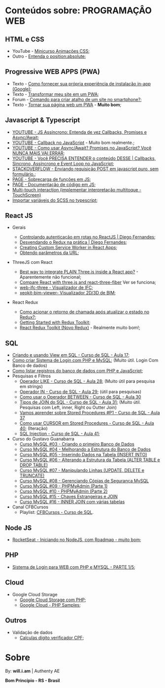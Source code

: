 # Conteúdos sobre: PROGRAMAÇÂO WEB

## HTML e CSS
- YouTube - [Minicurso Animações CSS](https://www.youtube.com/watch?v=eTELLTacg-8);
- Outro - [Entenda o position:absolute](https://medium.com/collabcode/pare-de-chutar-e-aprenda-como-funciona-a-position-absolute-ccd07c68b32b);

## Progressive WEB APPS (PWA)
- Texto - [Como fornecer sua própria experiência de instalação in-app (Google)](https://web.dev/customize-install/);
- Texto - [Transformar meu site em um PWA](https://reulison.com.br/como-transformar-seu-site-em-pwa/);
- Forum - [Comando para criar atalho de um site no smartphone?](https://pt.stackoverflow.com/questions/38559/comando-para-criar-atalho-de-um-site-no-smartphone);
- Texto - [Tornar sua página web um PWA](https://medium.com/@marcelohg/web-app-manifest-file-torne-seu-aplicativo-da-web-instal%C3%A1ve-4bf5d1dcbe7d) - **Muito bom**;

## Javascript & Typescript
- [YOUTUBE - JS Assíncrono: Entenda de vez Callbacks, Promises e Async/Await](https://www.youtube.com/watch?v=7Bs4-rqbCQc);
- [YOUTUBE - Callback no JavaScript](https://www.youtube.com/watch?v=0haWgdHFuJw) - Muito bom realmente.;
- [YOUTUBE - Como usar Async/Await? Promises no JavaScript? Você NUNCA MAIS VAI ERRAR](https://www.youtube.com/watch?v=q28lfkBd9F4);
- [YOUTUBE - Você PRECISA ENTENDER o conteúdo DESSE | Callbacks, Sincrono, Assíncrono e Event Loop no JavaScript](https://www.youtube.com/watch?v=6lbBaM18X3g);
- [STACKOVERFLOW - Enviando requisição POST em javascript puro, sem  formulário.](https://stackoverflow.com/questions/6396101/pure-javascript-send-post-data-without-a-form);
- [PAGE - Sobrecarga de funções em JS](https://javiani.wordpress.com/2010/04/17/overload-em-javascript/#:~:text=O%20que%20seria%20uma%20sobrecarga,os%20tr%C3%AAs%20ao%20mesmo%20tempo.);
- [PAGE - Documentação de código em JS](https://jsdoc.app/index.html);
- [Multi-touch interaction (implementar interpretação multitoque - TouchScreen) ](https://developer.mozilla.org/en-US/docs/Web/API/Touch_events/Multi-touch_interaction)
- [Importar variáveis do SCSS no typescript](https://stackoverflow.com/questions/64206562/import-scss-variables-into-typescript-in-vue);

## React JS
- Gerais
    - [Controlando autenticação em rotas no ReactJS | Diego Fernandes](https://www.youtube.com/watch?v=sYe4r8WXGQg);
    - [Desvendando o Redux na prática | Diego Fernandes](https://www.youtube.com/watch?v=u99tNt3TZf8);
    - [Creating Custom Service Worker in React Apps](https://www.youtube.com/watch?v=9imIJfw8pLE);
    - [Obtendo parâmetros da URL](https://karoldabrowski.com/blog/getting-parameters-from-url-in-a-react-application/);

- ThreeJS com React
    - [Best way to integrate PLAIN Three.js inside a React app?](https://discourse.threejs.org/t/best-way-to-integrate-plain-three-js-inside-a-react-app/27049) - Aparentemente não funcional;
    - [Compare React with three.js and react-three-fiber](https://dev.to/0xkoji/compare-react-with-three-js-and-react-three-fiber-32ij) Ver se funciona;
    - [web-ifc-three - Visualizador de IFC](https://github.com/IFCjs/web-ifc-three);
    - [xeokit-bim-viewer- Visualizador 2D/3D de BIM](https://github.com/xeokit/xeokit-bim-viewer);
- React Redux
    - [Como acionar o retorno de chamada após atualizar o estado no Redux?](https://stackoverflow.com/questions/39524855/how-to-trigger-off-callback-after-updating-state-in-redux);
    - [Getting Started with Redux Toolkit](https://redux-toolkit.js.org/introduction/getting-started);
    - [React Redux Toolkit (Novo Redux)](https://www.youtube.com/watch?v=9zySeP5vH9c) - Realmente muito bom!;

## SQL
- [Criando e usando View em SQL - Curso de SQL - Aula 17](https://www.youtube.com/watch?v=ceas5MdwuoU&list=PLx4x_zx8csUgQUjExcssR3utb3JIX6Kra&index=17);
- [Como criar Sistema de Login com PHP e MySQL](https://www.youtube.com/watch?v=GAGRrVVD3js); (Muito útil. Login Com Banco de dados)
- [Como listar registros do banco de dados com PHP e JavaScript](https://www.youtube.com/watch?v=KYQFfpfLjHM);
- Pesquisas e Filtros
    - [Operador LIKE - Curso de SQL - Aula 28](https://www.youtube.com/watch?v=CH-dpSLXSdc&list=PLx4x_zx8csUgQUjExcssR3utb3JIX6Kra&index=28); (Muito útil para pesquisa em strings)
    - [Operador IN - Curso de SQL - Aula 29](https://www.youtube.com/watch?v=EQn8UQgB1wQ&list=PLx4x_zx8csUgQUjExcssR3utb3JIX6Kra&index=29); (útil para pesquisas)
    - [Como usar o Operador BETWEEN - Curso de SQL - Aula 30](https://www.youtube.com/watch?v=3AtTeiW1RQg&list=PLx4x_zx8csUgQUjExcssR3utb3JIX6Kra&index=30)
    - [Tipos de JOIN do SQL - Curso de SQL - Aula 31](https://www.youtube.com/watch?v=wvKZvb9BrwI&list=PLx4x_zx8csUgQUjExcssR3utb3JIX6Kra&index=31); (Muito útil. Pesquisas com Left, inner, Right ou Outter Join)
    - [Vamos aprender sobre Stored Procedures #P1 - Curso de SQL - Aula 37](https://www.youtube.com/watch?v=lHE5i7sbhhU&list=PLx4x_zx8csUgQUjExcssR3utb3JIX6Kra&index=37)
    - [Como usar CURSOR em Stored Procedures - Curso de SQL - Aula 40](https://www.youtube.com/watch?v=RbmTzbtiBkY&list=PLx4x_zx8csUgQUjExcssR3utb3JIX6Kra&index=40); (Iteração)
    - [SQL Injection - Curso de SQL - Aula 41](https://www.youtube.com/watch?v=joIYmpAyl0E&list=PLx4x_zx8csUgQUjExcssR3utb3JIX6Kra&index=41);
- Curso do Gustavo Guanabarra
    - [Curso MySQL #03 - Criando o primeiro Banco de Dados](https://www.youtube.com/watch?v=m9YPlX0fcJk)
    - [Curso MySQL #04 - Melhorando a Estrutura do Banco de Dados](https://www.youtube.com/watch?v=cHLKtALWDos)
    - [Curso MySQL #05 - Inserindo Dados na Tabela (INSERT INTO)](https://www.youtube.com/watch?v=NCG9niOlm40)
    - [Curso MySQL #06 - Alterando a Estrutura da Tabela (ALTER TABLE e DROP TABLE)](https://www.youtube.com/watch?v=To9qUcEMuY0)
    - [Curso MySQL #07 - Manipulando Linhas (UPDATE, DELETE e TRUNCATE)](https://www.youtube.com/watch?v=wXViczeTr6Q)
    - [Curso MySQL #08 - Gerenciando Cópias de Segurança MySQL](https://www.youtube.com/watch?v=w6OYS_M7hTM)
    - [Curso MySQL #09 - PHPMyAdmin (Parte 1)](https://www.youtube.com/watch?v=OaPMvrA0cA4)
    - [Curso MySQL #10 - PHPMyAdmin (Parte 2)](https://www.youtube.com/watch?v=OaPMvrA0cA4)
    - [Curso MySQL #15 - Chaves Estrangeiras e JOIN](https://www.youtube.com/watch?v=paZNDJAPT4E)
    - [Curso MySQL #16 - INNER JOIN com várias tabelas](https://www.youtube.com/watch?v=jx2ne8iZMOA)
- Canal CFBCursos
    - Playlist: [CFBCursos - Curso de SQL](https://www.youtube.com/playlist?list=PLx4x_zx8csUgQUjExcssR3utb3JIX6Kra).

## Node JS
- [RocketSeat - Iniciando no NodeJS, com Roadmap - muito bom](https://youtu.be/hHM-hr9q4mo?si=ovzCMKN8oJncZq2u);

## PHP
- [Sistema de Login para WEB com PHP e MYSQL - PARTE 1/5](https://www.youtube.com/watch?v=et-j0z-tbk4);

## Cloud

- Google Cloud Storage
    - [Google Cloud Storage com PHP](https://cloud.google.com/appengine/docs/flexible/php/using-cloud-storage?hl=pt-br);
    - [Google Cloud - PHP Samples](https://github.com/GoogleCloudPlatform/php-docs-samples);

## Outros
- Validação de dados
    - [Calculas dígito verificador CPF](https://www.macoratti.net/alg_cpf.htm);

# Sobre

By: **will.i.am** | Authenty AE

**Bom Princípio - RS - Brasil**